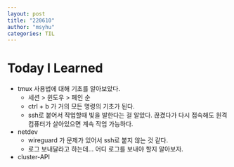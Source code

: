 ```yaml
---
layout: post
title: "220610"
author: "msyhu"
categories: TIL
---
```


# Today I Learned
- tmux 사용법에 대해 기초를 알아보았다.
  - 세션 > 윈도우 > 페인 순
  - ctrl + b 가 거의 모든 명령의 기초가 된다.
  - ssh로 붙어서 작업할때 빛을 발한다는 걸 알았다. 끊겼다가 다시 접속해도 원격 컴퓨터가 살아있으면 계속 작업 가능하다.
- netdev
  - wireguard 가 문제가 있어서 ssh로 붙지 않는 것 같다.
  - 로그 보내달라고 하는데... 어디 로그를 보내야 할지 알아보자.
- cluster-API
  